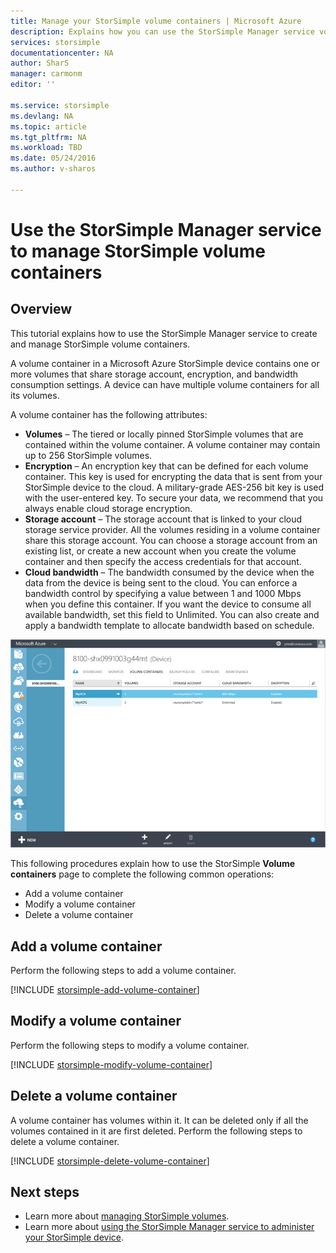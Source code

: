 ```yaml
---
title: Manage your StorSimple volume containers | Microsoft Azure
description: Explains how you can use the StorSimple Manager service volume containers page to add, modify, or delete a volume container.
services: storsimple
documentationcenter: NA
author: SharS
manager: carmonm
editor: ''

ms.service: storsimple
ms.devlang: NA
ms.topic: article
ms.tgt_pltfrm: NA
ms.workload: TBD
ms.date: 05/24/2016
ms.author: v-sharos

---
```

# Use the StorSimple Manager service to manage StorSimple volume containers
## Overview
This tutorial explains how to use the StorSimple Manager service to create and manage StorSimple volume containers.

A volume container in a Microsoft Azure StorSimple device contains one or more volumes that share storage account, encryption, and bandwidth consumption settings. A device can have multiple volume containers for all its volumes. 

A volume container has the following attributes:

* **Volumes** – The tiered or locally pinned StorSimple volumes that are contained within the volume container. A volume container may contain up to 256 StorSimple volumes.
* **Encryption** – An encryption key that can be defined for each volume container. This key is used for encrypting the data that is sent from your StorSimple device to the cloud. A military-grade AES-256 bit key is used with the user-entered key. To secure your data, we recommend that you always enable cloud storage encryption.
* **Storage account** – The storage account that is linked to your cloud storage service provider. All the volumes residing in a volume container share this storage account. You can choose a storage account from an existing list, or create a new account when you create the volume container and then specify the access credentials for that account.
* **Cloud bandwidth** – The bandwidth consumed by the device when the data from the device is being sent to the cloud. You can enforce a bandwidth control by specifying a value between 1 and 1000 Mbps when you define this container. If you want the device to consume all available bandwidth, set this field to Unlimited. You can also create and apply a bandwidth template to allocate bandwidth based on schedule.

![Volume containers page](./media/storsimple-manage-volume-containers/HCS_VolumeContainersPage.png)

This following procedures explain how to use the StorSimple **Volume containers** page to complete the following common operations:

* Add a volume container 
* Modify a volume container 
* Delete a volume container 

## Add a volume container
Perform the following steps to add a volume container.

[!INCLUDE [storsimple-add-volume-container](../../includes/storsimple-add-volume-container.md)]

## Modify a volume container
Perform the following steps to modify a volume container.

[!INCLUDE [storsimple-modify-volume-container](../../includes/storsimple-modify-volume-container.md)]

## Delete a volume container
A volume container has volumes within it. It can be deleted only if all the volumes contained in it are first deleted. Perform the following steps to delete a volume container.

[!INCLUDE [storsimple-delete-volume-container](../../includes/storsimple-delete-volume-container.md)]

## Next steps
* Learn more about [managing StorSimple volumes](storsimple-manage-volumes.md). 
* Learn more about [using the StorSimple Manager service to administer your StorSimple device](storsimple-manager-service-administration.md).

